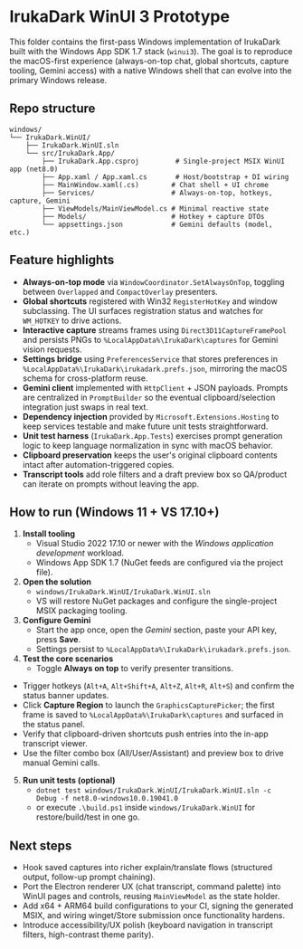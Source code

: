 # IrukaDark WinUI 3 Prototype

This folder contains the first-pass Windows implementation of IrukaDark built with the Windows App SDK 1.7 stack (`winui3`). The goal is to reproduce the macOS-first experience (always-on-top chat, global shortcuts, capture tooling, Gemini access) with a native Windows shell that can evolve into the primary Windows release.

## Repo structure

```
windows/
└── IrukaDark.WinUI/
    ├── IrukaDark.WinUI.sln
    └── src/IrukaDark.App/
        ├── IrukaDark.App.csproj         # Single-project MSIX WinUI app (net8.0)
        ├── App.xaml / App.xaml.cs       # Host/bootstrap + DI wiring
        ├── MainWindow.xaml(.cs)        # Chat shell + UI chrome
        ├── Services/                   # Always-on-top, hotkeys, capture, Gemini
        ├── ViewModels/MainViewModel.cs # Minimal reactive state
        ├── Models/                     # Hotkey + capture DTOs
        └── appsettings.json            # Gemini defaults (model, etc.)
```

## Feature highlights

- **Always-on-top mode** via `WindowCoordinator.SetAlwaysOnTop`, toggling between `Overlapped` and `CompactOverlay` presenters.
- **Global shortcuts** registered with Win32 `RegisterHotKey` and window subclassing. The UI surfaces registration status and watches for `WM_HOTKEY` to drive actions.
- **Interactive capture** streams frames using `Direct3D11CaptureFramePool` and persists PNGs to `%LocalAppData%\IrukaDark\captures` for Gemini vision requests.
- **Settings bridge** using `PreferencesService` that stores preferences in `%LocalAppData%\IrukaDark\irukadark.prefs.json`, mirroring the macOS schema for cross-platform reuse.
- **Gemini client** implemented with `HttpClient` + JSON payloads. Prompts are centralized in `PromptBuilder` so the eventual clipboard/selection integration just swaps in real text.
- **Dependency injection** provided by `Microsoft.Extensions.Hosting` to keep services testable and make future unit tests straightforward.
- **Unit test harness** (`IrukaDark.App.Tests`) exercises prompt generation logic to keep language normalization in sync with macOS behavior.
- **Clipboard preservation** keeps the user's original clipboard contents intact after automation-triggered copies.
- **Transcript tools** add role filters and a draft preview box so QA/product can iterate on prompts without leaving the app.

## How to run (Windows 11 + VS 17.10+)

1. **Install tooling**
   - Visual Studio 2022 17.10 or newer with the _Windows application development_ workload.
   - Windows App SDK 1.7 (NuGet feeds are configured via the project file).
2. **Open the solution**
   - `windows/IrukaDark.WinUI/IrukaDark.WinUI.sln`
   - VS will restore NuGet packages and configure the single-project MSIX packaging tooling.
3. **Configure Gemini**
   - Start the app once, open the _Gemini_ section, paste your API key, press **Save**.
   - Settings persist to `%LocalAppData%\IrukaDark\irukadark.prefs.json`.
4. **Test the core scenarios**
   - Toggle **Always on top** to verify presenter transitions.

- Trigger hotkeys (`Alt+A`, `Alt+Shift+A`, `Alt+Z`, `Alt+R`, `Alt+S`) and confirm the status banner updates.
- Click **Capture Region** to launch the `GraphicsCapturePicker`; the first frame is saved to `%LocalAppData%\IrukaDark\captures` and surfaced in the status panel.
- Verify that clipboard-driven shortcuts push entries into the in-app transcript viewer.
- Use the filter combo box (All/User/Assistant) and preview box to drive manual Gemini calls.

5. **Run unit tests (optional)**
   - `dotnet test windows/IrukaDark.WinUI/IrukaDark.WinUI.sln -c Debug -f net8.0-windows10.0.19041.0`
   - or execute `.\build.ps1` inside `windows/IrukaDark.WinUI` for restore/build/test in one go.

## Next steps

- Hook saved captures into richer explain/translate flows (structured output, follow-up prompt chaining).
- Port the Electron renderer UX (chat transcript, command palette) into WinUI pages and controls, reusing `MainViewModel` as the state holder.
- Add x64 + ARM64 build configurations to your CI, signing the generated MSIX, and wiring winget/Store submission once functionality hardens.
- Introduce accessibility/UX polish (keyboard navigation in transcript filters, high-contrast theme parity).

